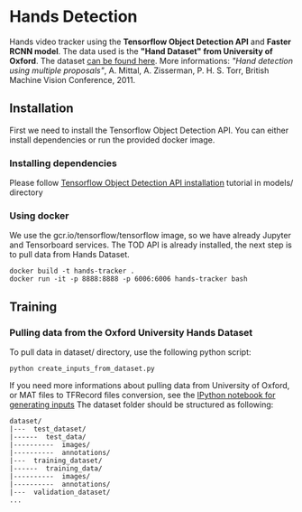 # Hands Detection
Hands video tracker using the **Tensorflow Object Detection API** and **Faster RCNN model**. The data used is the **"Hand Dataset" from University of Oxford**. The dataset [can be found here](http://www.robots.ox.ac.uk/~vgg/data/hands/index.html). More informations: _"Hand detection using multiple proposals"_, A. Mittal, A. Zisserman, P. H. S. Torr, British Machine Vision Conference, 2011.

## Installation
First we need to install the Tensorflow Object Detection API. You can either install dependencies or run the provided docker image.
### Installing dependencies
Please follow [Tensorflow Object Detection API installation](https://github.com/tensorflow/models/blob/master/object_detection/g3doc/installation.md) tutorial in models/ directory
### Using docker
We use the gcr.io/tensorflow/tensorflow image, so we have already Jupyter and Tensorboard services. The TOD API is already installed, the next step is to pull data from Hands Dataset.
```
docker build -t hands-tracker .
docker run -it -p 8888:8888 -p 6006:6006 hands-tracker bash
```
## Training
### Pulling data from the Oxford University Hands Dataset
To pull data in dataset/ directory, use the following python script:
```
python create_inputs_from_dataset.py
```
If you need more informations about pulling data from University of Oxford, or MAT files to TFRecord files conversion, see the [IPython notebook for generating inputs](create_inputs_from_dataset_nb.ipynb)
The dataset folder should be structured as following:
```
dataset/
|---  test_dataset/
|------  test_data/
|----------  images/
|----------  annotations/
|---  training_dataset/
|------  training_data/
|----------  images/
|----------  annotations/
|---  validation_dataset/
...
```
